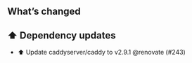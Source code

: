## What’s changed

## ⬆️ Dependency updates

- ⬆️ Update caddyserver/caddy to v2.9.1 @renovate (#243)

